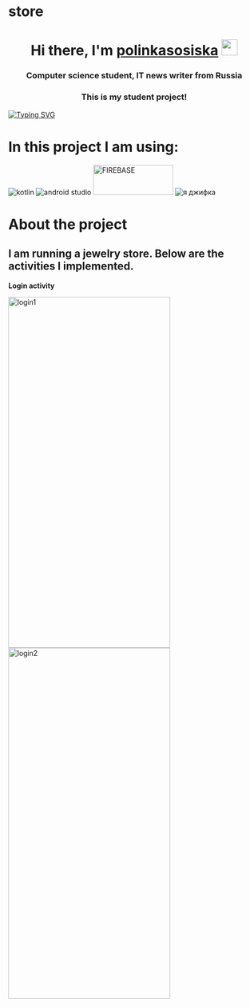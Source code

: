 # store


<h1 align="center">Hi there, I'm <a href="https://store.ru/" target="_blank">polinkasosiska</a> 
<img src="https://github.com/blackcater/blackcater/raw/main/images/Hi.gif" height="32"/></h1>
<h3 align="center">Computer science student, IT news writer from Russia</h3>
<h3 align="center">This is my student project!</h3>

[![Typing SVG](https://readme-typing-svg.herokuapp.com?color=%2336BCF7&lines=My+project+is+still+under+development)](https://git.io/typing-svg)


<h1>In this project I am using:</h1>
<img src="https://camo.githubusercontent.com/a4e0893c9019a9d09c5d3fdb8b3b7c3e2d254c6733b06cbe7b0248fd536141d4/68747470733a2f2f696d672e736869656c64732e696f2f62616467652f6b6f746c696e2d2532333746353246462e7376673f7374796c653d666f722d7468652d6261646765266c6f676f3d6b6f746c696e266c6f676f436f6c6f723d7768697465" alt="kotlin">
<img src="https://camo.githubusercontent.com/bbcf428f2a433709e9cdcc0a3c2aff25823cf2dd6aeea993f3570695a74dfacc/68747470733a2f2f696d672e736869656c64732e696f2f62616467652f416e64726f696425323053747564696f2d3344444338342e7376673f7374796c653d666f722d7468652d6261646765266c6f676f3d616e64726f69642d73747564696f266c6f676f436f6c6f723d7768697465"  alt="android studio">
<img 
src="https://xakep.ru/wp-content/uploads/2021/09/358407/Firebase.png" width="160" height="60"  alt="FIREBASE">
<img  src="https://media.tenor.com/fTTVgygGDh8AAAAM/kitty-cat-sandwich.gif" alt="я джифка">

<h1>About the project</h1>
<h2>I am running a jewelry store. Below are the activities I implemented.</h2>
<p><b>Login activity</b></p>
<p>
<img  src="https://sun9-7.userapi.com/impg/7pp3ycOPofrQ5U4n3tw1Lmk-iRbj10WMVrQbfw/m6i6ryo3BIg.jpg?size=997x2160&quality=95&sign=b014386e6a4c9a329d8099e6ac3c3813&type=album"  width="324" height="702" alt="login1">
<img  src="https://sun9-9.userapi.com/impg/gTPlrLGlgbHfPpsPfplTPBjL98wi7ngQV2DQoQ/CocJhvv6l1g.jpg?size=997x2160&quality=95&sign=99ab99df4835dd0ee8ea6c1c26439628&type=album"  width="324" height="702" alt="login2">
 </p>
